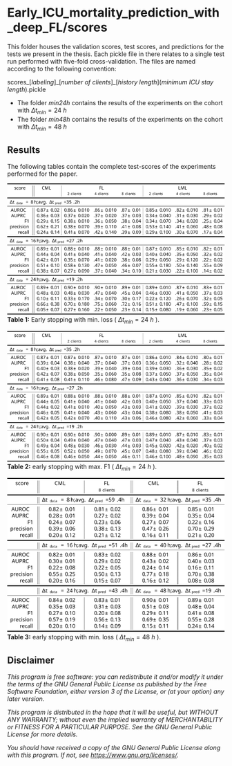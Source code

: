 # Early_ICU_mortality_prediction_with_deep_FL/scores

This folder houses the validation scores, test scores, and predictions for the tests we present in the thesis. Each pickle file in there relates to a single test run performed with five-fold cross-validation. The files are named according to the following convention:

  scores\_[*labeling*]\_[*number of clients*]\_[*history length*](*minimum ICU stay length*).pickle

- The folder *min24h* contains the results of the experiments on the cohort with $\Delta t_{min} = 24~h$
- The folder *min48h* contains the results of the experiments on the cohort with $\Delta t_{min} = 48~h$

## Results

The following tables contain the complete test-scores of the experiments performed for the paper.

![Table 1](https://github.com/randlbem/Early_ICU_mortality_prediction_with_deep_FL/blob/main/scores/tables/table1.svg)
**Table 1:** Early stopping with min. loss ( $\Delta t_{min} = 24~h$ ).

![Table 2](https://github.com/randlbem/Early_ICU_mortality_prediction_with_deep_FL/blob/main/scores/tables/table2.svg)
**Table 2:** early stopping with max. F1 ( $\Delta t_{min} = 24~h$ ).

![Table 3](https://github.com/randlbem/Early_ICU_mortality_prediction_with_deep_FL/blob/main/scores/tables/table3.svg)
**Table 3:** early stopping with min. loss ( $\Delta t_{min} = 48~h$ ).

## Disclaimer

*This program is free software: you can redistribute it and/or modify
it under the terms of the GNU General Public License as published by
the Free Software Foundation, either version 3 of the License, or
(at your option) any later version.*

*This program is distributed in the hope that it will be useful,
but WITHOUT ANY WARRANTY; without even the implied warranty of
MERCHANTABILITY or FITNESS FOR A PARTICULAR PURPOSE.  See the
GNU General Public License for more details.*

*You should have received a copy of the GNU General Public License
along with this program.  If not, see <https://www.gnu.org/licenses/>.*
